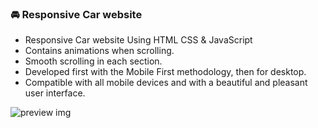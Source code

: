 
### 🚘 Responsive Car website

- Responsive Car website Using HTML CSS & JavaScript
- Contains animations when scrolling.
- Smooth scrolling in each section.
- Developed first with the Mobile First methodology, then for desktop.
- Compatible with all mobile devices and with a beautiful and pleasant user interface.


![preview img](/preview.png)
